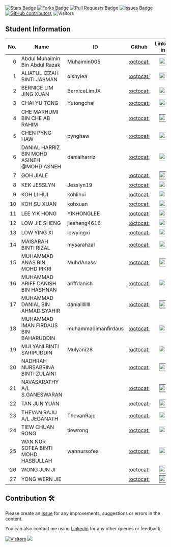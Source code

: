 <a href="https://github.com/drshahizan/HPDP/stargazers"><img src="https://img.shields.io/github/stars/drshahizan/HPDP" alt="Stars Badge"/></a>
<a href="https://github.com/drshahizan/HPDP/network/members"><img src="https://img.shields.io/github/forks/drshahizan/HPDP" alt="Forks Badge"/></a>
<a href="https://github.com/drshahizan/HPDP/pulls"><img src="https://img.shields.io/github/issues-pr/drshahizan/HPDP" alt="Pull Requests Badge"/></a>
<a href="https://github.com/drshahizan/HPDP"><img src="https://img.shields.io/github/issues/drshahizan/HPDP" alt="Issues Badge"/></a>
<a href="https://github.com/drshahizan/HPDP/graphs/contributors"><img alt="GitHub contributors" src="https://img.shields.io/github/contributors/drshahizan/HPDP?color=2b9348"></a>
![Visitors](https://api.visitorbadge.io/api/visitors?path=https%3A%2F%2Fgithub.com%2Fdrshahizan%2FHPDP&labelColor=%23d9e3f0&countColor=%23697689&style=flat)

## Student Information

| No. | Name                                     | ID          | Github                         | Linked in | Portfolio |
|-----:|------------------------------------------|-------------|:--------------------------------:| :--------------------------------:|:--------------------------------:|
| 0   | Abdul Muhaimin Bin Abdul Razak          |Muhaimin005             | [:octocat:](https://github.com/Muhaimin005) |<a href="https://www.linkedin.com/in/abdul-muhaimin-65390b23b?utm_source=share&utm_campaign=share_via&utm_content=profile&utm_medium=android_app" ><img src="../../images/linkedin.png" width="24px" height="24px" ></a> | <a href="Muhaimin005"><img src="../../images/portfolio.png" width="24px" height="24px"></a> |
| 1   | ALIATUL IZZAH BINTI JASMAN         |oishylea            | [:octocat:](https://github.com/oishylea) |<a href="https://www.linkedin.com/in/aliatul-izzah/" ><img src="../../images/linkedin.png" width="24px" height="24px" ></a> | <a href="https://oishylea.github.io/IzzahPortfolio/"><img src="../../images/portfolio.png" width="24px" height="24px"></a> |
| 2   | BERNICE LIM JING XUAN               |BerniceLimJX             | [:octocat:](https://github.com/BerniceLimJX) |<a href="https://www.linkedin.com/in/bernice-lim-jing-xuan-2a339b1b8/" ><img src="../../images/linkedin.png" width="24px" height="24px" ></a> | <a href="BerniceLimJX"><img src="../../images/portfolio.png" width="24px" height="24px"></a> |
| 3   | CHAI YU TONG                        |Yutongchai             | [:octocat:](https://github.com/Yutongchai) |<a href="https://www.linkedin.com/in/yu-tong-chai-073b131a7" ><img src="../../images/linkedin.png" width="24px" height="24px" ></a> | <a href="Yutongchai"><img src="../../images/portfolio.png" width="24px" height="24px"></a> |
| 4   | CHE MARHUMI BIN CHE AB RAHIM       |             | [:octocat:]() |<a href="" ><img src="../../images/linkedin.png" width="24px" height="24px" ></a> | <a href=""><img src="../../images/portfolio.png" width="24px" height="24px"></a> |
| 5   | CHEN PYNG HAW                      | pynghaw            | [:octocat:](https://github.com/pynghaw) |<a href="https://www.linkedin.com/in/pynghaw-chen/" ><img src="../../images/linkedin.png" width="24px" height="24px" ></a> | <a href="pynghaw"><img src="../../images/portfolio.png" width="24px" height="24px"></a> |
| 6   | DANIAL HARRIZ BIN MOHD ASINEH @MOHD ASNEH |  danialharriz  | [:octocat:](https://github.com/danialharriz) |<a href="https://www.linkedin.com/in/danialharriz/" ><img src="../../images/linkedin.png" width="24px" height="24px" ></a> | <a href="danialharriz"><img src="../../images/portfolio.png" width="24px" height="24px"></a> |
| 7   | GOH JIALE                           |             | [:octocat:]() |<a href="" ><img src="../../images/linkedin.png" width="24px" height="24px" ></a> | <a href=""><img src="../../images/portfolio.png" width="24px" height="24px"></a> |
| 8   | KEK JESSLYN                         |Jesslyn19             | [:octocat:](https://github.com/Jesslyn19) |<a href="https://www.linkedin.com/in/kek-jesslyn-a07117268/" ><img src="../../images/linkedin.png" width="24px" height="24px" ></a> | <a href="Jesslyn19"><img src="../../images/portfolio.png" width="24px" height="24px"></a> |
| 9   | KOH LI HUI                          | kohlihui            | [:octocat:](https://github.com/kohlihui) |<a href="https://www.linkedin.com/in/koh-li-hui-4600a6257/" ><img src="../../images/linkedin.png" width="24px" height="24px" ></a> | <a href="https://github.com/drshahizan/HPDP/tree/main/2425/student/kohlihui"><img src="../../images/portfolio.png" width="24px" height="24px"></a> |
| 10  | KOH SU XUAN                         | kohxuan     | [:octocat:](https://github.com/kohxuan) | <a href="https://www.linkedin.com/in/su-xuan-koh-824795260/"><img src="../../images/linkedin.png" width="24px" height="24px" ></a> | <a href="https://github.com/drshahizan/HPDP/tree/main/2425/student/kohxuan"><img src="../../images/portfolio.png" width="24px" height="24px"></a> |
| 11  | LEE YIK HONG                        | YIKHONGLEE            | [:octocat:](https://github.com/YIKHONGLEE) |<a href="https://www.linkedin.com/in/yik-hong-lee-031143245/" ><img src="../../images/linkedin.png" width="24px" height="24px" ></a> | <a href="https://github.com/drshahizan/HPDP/blob/main/2425/student/YIKHONGLEE/Readme.md"><img src="../../images/portfolio.png" width="24px" height="24px"></a> |
| 12  | LOW JIE SHENG                       | jiesheng4616       | [:octocat:](https://github.com/jiesheng4616) | <a href="https://www.linkedin.com/in/low-jie-sheng-97755825b/"><img src="../../images/linkedin.png" width="24px" height="24px"></a> | <a href="https://github.com/drshahizan/HPDP/tree/main/2425/student/jiesheng4616/readme.md"><img src="../../images/portfolio.png" width="24px" height="24px"></a> |
| 13  | LOW YING XI                         |      lowyingxi       | [:octocat:](https://github.com/lowyingxi) |<a href="https://www.linkedin.com/in/low-ying-xi-075a00260/" ><img src="../../images/linkedin.png" width="24px" height="24px" ></a> | <a href="https://github.com/drshahizan/HPDP/tree/main/2425/student/lowyingxi"><img src="../../images/portfolio.png" width="24px" height="24px"></a> |
| 14  | MAISARAH BINTI RIZAL                | mysarahzal            | [:octocat:](https://github.com/mysarahzal) |<a href="https://www.linkedin.com/in/maisarah-rizal-737067255/" ><img src="../../images/linkedin.png" width="24px" height="24px" ></a> | <a href=""><img src="../../images/portfolio.png" width="24px" height="24px"></a> |
| 15  | MUHAMMAD ANAS BIN MOHD PIKRI       | MuhdAnass             | [:octocat:]() |<a href="" ><img src="../../images/linkedin.png" width="24px" height="24px" ></a> | <a href=""><img src="../../images/portfolio.png" width="24px" height="24px"></a> |
| 16  | MUHAMMAD ARIFF DANISH BIN HASHNAN  | ariffdanish            | [:octocat:](https://github.com/ariffdanish) |<a href="https://www.linkedin.com/in/ariffdanish" ><img src="../../images/linkedin.png" width="24px" height="24px" ></a> | <a href="https://github.com/drshahizan/HPDP/tree/main/2425/student/ariffdanish"><img src="../../images/portfolio.png" width="24px" height="24px"></a> |
| 17  | MUHAMMAD DANIAL BIN AHMAD SYAHIR   |daniallllllll             | [:octocat:]() |<a href="" ><img src="../../images/linkedin.png" width="24px" height="24px" ></a> | <a href=""><img src="../../images/portfolio.png" width="24px" height="24px"></a> |
| 18  | MUHAMMAD IMAN FIRDAUS BIN BAHARUDDIN |muhammadimanfirdaus             | [:octocat:](https://github.com/MuhammadImanFirdaus) |<a href="https://www.linkedin.com/in/imanfirdaus-a22ec0216" ><img src="../../images/linkedin.png" width="24px" height="24px" ></a> | <a href="https://github.com/drshahizan/HPDP/tree/main/2425/student/muhammadimanfirdaus"><img src="../../images/portfolio.png" width="24px" height="24px"></a> |
| 19  | MULYANI BINTI SARIPUDDIN           |Mulyani28             | [:octocat:](https://github.com/Mulyani28) |<a href="https://www.linkedin.com/in/mulyani-saripuddin-387684261/" ><img src="../../images/linkedin.png" width="24px" height="24px" ></a> | <a href="Mulyani28"><img src="../../images/portfolio.png" width="24px" height="24px"></a> |
| 20  | NADHRAH NURSABRINA BINTI ZULAINI   |             | [:octocat:]() |<a href="" ><img src="../../images/linkedin.png" width="24px" height="24px" ></a> | <a href=""><img src="../../images/portfolio.png" width="24px" height="24px"></a> |
| 21  | NAVASARATHY A/L S.GANESWARAN       |             | [:octocat:]() |<a href="" ><img src="../../images/linkedin.png" width="24px" height="24px" ></a> | <a href=""><img src="../../images/portfolio.png" width="24px" height="24px"></a> |
| 22  | TAN JUN YUAN                       |             | [:octocat:]() |<a href="" ><img src="../../images/linkedin.png" width="24px" height="24px" ></a> | <a href=""><img src="../../images/portfolio.png" width="24px" height="24px"></a> |
| 23  | THEVAN RAJU A/L JEGANATH           |ThevanRaju             | [:octocat:](https://github.com/ThevanRaju) |<a href="https://www.linkedin.com/in/thevan-raju-jeganath" ><img src="../../images/linkedin.png" width="24px" height="24px" ></a> | <a href=""><img src="../../images/portfolio.png" width="24px" height="24px"></a> |
| 24  | TIEW CHUAN RONG                    |tiewrong             | [:octocat:](https://github.com/tiewrong) |<a href="https://www.linkedin.com/in/tiew-chuan-rong-915747262?lipi=urn%3Ali%3Apage%3Ad_flagship3_profile_view_base_contact_details%3BWo4AYSlnQJmmYEm6pesMag%3D%3D" ><img src="../../images/linkedin.png" width="24px" height="24px" ></a> | <a href="tiewrong"><img src="../../images/portfolio.png" width="24px" height="24px"></a> |
| 25  | WAN NUR SOFEA BINTI MOHD HASBULLAH |wannursofea             | [:octocat:](https://github.com/wannursofea) |<a href="https://www.linkedin.com/in/wan-nur-sofea-mohd-hasbullah-80ba01260/" ><img src="../../images/linkedin.png" width="24px" height="24px" ></a> | <a href="wannursofea"><img src="../../images/portfolio.png" width="24px" height="24px"></a> |
| 26  | WONG JUN JI                        |             | [:octocat:]() |<a href="" ><img src="../../images/linkedin.png" width="24px" height="24px" ></a> | <a href=""><img src="../../images/portfolio.png" width="24px" height="24px"></a> |
| 27  | YONG WERN JIE                      |             | [:octocat:]() |<a href="" ><img src="../../images/linkedin.png" width="24px" height="24px" ></a> | <a href=""><img src="../../images/portfolio.png" width="24px" height="24px"></a> |


## Contribution 🛠️
Please create an [Issue](https://github.com/drshahizan/HPDP/issues) for any improvements, suggestions or errors in the content.

You can also contact me using [Linkedin](https://www.linkedin.com/in/drshahizan/) for any other queries or feedback.

[![Visitors](https://api.visitorbadge.io/api/visitors?path=https%3A%2F%2Fgithub.com%2Fdrshahizan&labelColor=%23697689&countColor=%23555555&style=plastic)](https://visitorbadge.io/status?path=https%3A%2F%2Fgithub.com%2Fdrshahizan)
![](https://hit.yhype.me/github/profile?user_id=81284918)


